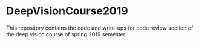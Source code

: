 # DeepVisionCourse2019

This repository contains the code and write-ups for code review section of the deep vision course of spring 2019 semester. 
